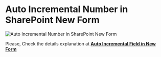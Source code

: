# Auto Incremental Number in SharePoint New Form

![Auto Incremental Number in SharePoint New Form][1]

  [1]: https://i0.wp.com/spgeeks.devoworx.com/wp-content/uploads/2019/12/Automatic-Unique-Sequence-Number-in-SharePoint-List.gif
  
Please, Check the details explanation at **[Auto Incremental Field in New Form](https://spgeeks.devoworx.com/auto-serial-number-new-form-sharepoint/)**

